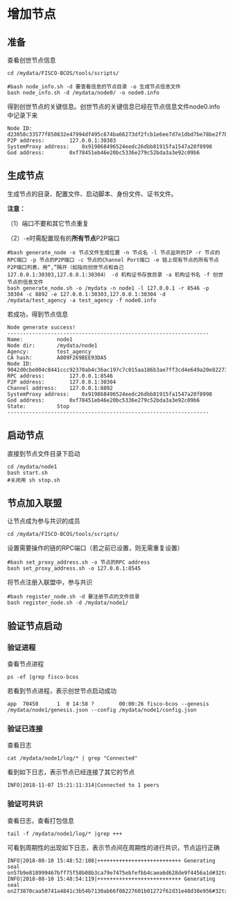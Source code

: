 # 增加节点

## 准备

查看创世节点信息

``` shell
cd /mydata/FISCO-BCOS/tools/scripts/

#bash node_info.sh -d 要查看信息的节点目录 -o 生成节点信息文件
bash node_info.sh -d /mydata/node0/ -o node0.info
```

得到创世节点的关键信息。创世节点的关键信息已经在节点信息文件node0.info中记录下来

``` log
Node ID:		d23058c33577f850832e47994df495c674ba66273df2fcb1e6ee7d7e1dbd7be78be2f7b302c9d15842110b3db6239da2aa98ddf68e512b452df748d3d3e4c1cd
P2P address:		127.0.0.1:30303
SystemProxy address:	0x919868496524eedc26dbb81915fa1547a20f8998
God address:		0xf78451eb46e20bc5336e279c52bda3a3e92c09b6
```

## 生成节点

生成节点的目录、配置文件、启动脚本、身份文件、证书文件。

**注意：**

（1）端口不要和其它节点重复

（2）```-e```时需配置现有的**所有节点**P2P端口

``` shell
#bash generate_node -o 节点文件生成位置 -n 节点名 -l 节点监听的IP -r 节点的RPC端口 -p 节点的P2P端口 -c 节点的Channel Port端口 -e 链上现有节点的所有节点P2P端口列表，用“,”隔开（如指向创世节点和自己 127.0.0.1:30303,127.0.0.1:30304） -d 机构证书存放目录 -a 机构证书名 -f 创世节点的信息文件
bash generate_node.sh -o /mydata -n node1 -l 127.0.0.1 -r 8546 -p 30304 -c 8892 -e 127.0.0.1:30303,127.0.0.1:30304 -d /mydata/test_agency -a test_agency -f node0.info
```

若成功，得到节点信息

``` log
Node generate success!
-----------------------------------------------------------------
Name:			node1
Node dir:		/mydata/node1
Agency:			test_agency
CA hash:		A809F269BEE93DA5
Node ID:		9042d0cbe004c8441ccc92370ab4c36ac197c7c015aa186b3ae7ff3cd4e649a20e82273b9cb54b6ca18adcdc47e15eee103b4b1163be971752c70fd6977d313f
RPC address:		127.0.0.1:8546
P2P address:		127.0.0.1:30304
Channel address:	127.0.0.1:8892
SystemProxy address:	0x919868496524eedc26dbb81915fa1547a20f8998
God address:		0xf78451eb46e20bc5336e279c52bda3a3e92c09b6
State:			Stop
-----------------------------------------------------------------
```

## 启动节点

直接到节点文件目录下启动

``` shell
cd /mydata/node1
bash start.sh
#关闭用 sh stop.sh
```

## 节点加入联盟

让节点成为参与共识的成员

```shell
cd /mydata/FISCO-BCOS/tools/scripts/
```

设置需要操作的链的RPC端口（若之前已设置，则无需重复设置）

```shell
#bash set_proxy_address.sh -o 节点的RPC address
bash set_proxy_address.sh -o 127.0.0.1:8545 
```

将节点注册入联盟中，参与共识

```shell
#bash register_node.sh -d 要注册节点的文件目录
bash register_node.sh -d /mydata/node1/
```

## 验证节点启动

### 验证进程

查看节点进程

```shell
ps -ef |grep fisco-bcos
```

若看到节点进程，表示创世节点启动成功

```log
app  70450      1  0 14:58 ?        00:00:26 fisco-bcos --genesis /mydata/node1/genesis.json --config /mydata/node1/config.json
```

### 验证已连接

查看日志

``` shell
cat /mydata/node1/log/* | grep "Connected"
```

看到如下日志，表示节点已经连接了其它的节点

``` log
INFO|2018-11-07 15:21:11:314|Connected to 1 peers
```

### 验证可共识

查看日志，查看打包信息

```shell
tail -f /mydata/node1/log/* |grep +++
```

可看到周期性的出现如下日志，表示节点间在周期性的进行共识，节点运行正确

```log
INFO|2018-08-10 15:48:52:108|+++++++++++++++++++++++++++ Generating seal on57b9e818999467bff75f58b08b3ca79e7475ebfefbb4caea6d628de9f4456a1d#32tx:0,maxtx:1000,tq.num=0time:1533887332108
INFO|2018-08-10 15:48:54:119|+++++++++++++++++++++++++++ Generating seal on273870caa50741a4841c3b54b7130ab66f08227601b01272f62d31e48d38e956#32tx:0,maxtx:1000,tq.num=0time:1533887334119
```


